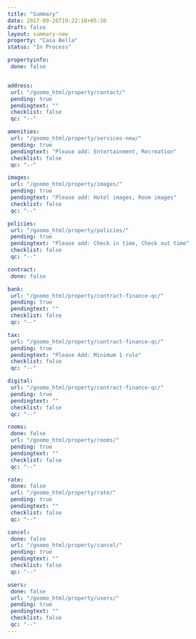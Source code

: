 ```yaml
---
title: "Summary"
date: 2017-09-26T19:22:18+05:30
draft: false
layout: summary-new
property: "Casa Bella"
status: "In Process"

propertyinfo:
 done: false


address:
 url: "/goomo_html/property/contact/"
 pending: true
 pendingtext: ""
 checklist: false
 qc: "--"

amenities:
 url: "/goomo_html/property/services-new/"
 pending: true
 pendingtext: "Please add: Entertainment, Recreation"
 checklist: false
 qc: "--"

images:
 url: "/goomo_html/property/images/"
 pending: true
 pendingtext: "Please add: Hotel images, Room images"
 checklist: false
 qc: "--"

policies:
 url: "/goomo_html/property/policies/"
 pending: true
 pendingtext: "Please add: Check in time, Check out time"
 checklist: false
 qc: "--"

contract:
 done: false

bank:
 url: "/goomo_html/property/contract-finance-qc/"
 pending: true
 pendingtext: ""
 checklist: false
 qc: "--"

tax:
 url: "/goomo_html/property/contract-finance-qc/"
 pending: true
 pendingtext: "Please Add: Minimum 1 rule"
 checklist: false
 qc: "--"

digital:
 url: "/goomo_html/property/contract-finance-qc/"
 pending: true
 pendingtext: ""
 checklist: false
 qc: "--"

rooms:
 done: false
 url: "/goomo_html/property/rooms/"
 pending: true
 pendingtext: ""
 checklist: false
 qc: "--"

rate:
 done: false
 url: "/goomo_html/property/rate/"
 pending: true
 pendingtext: ""
 checklist: false
 qc: "--"

cancel:
 done: false
 url: "/goomo_html/property/cancel/"
 pending: true
 pendingtext: ""
 checklist: false
 qc: "--"

users:
 done: false
 url: "/goomo_html/property/users/"
 pending: true
 pendingtext: ""
 checklist: false
 qc: "--"
---
```


